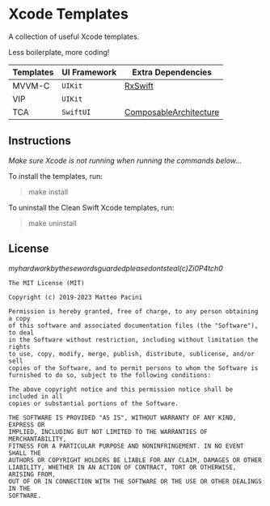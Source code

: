 # Xcode Templates

A collection of useful Xcode templates.

Less boilerplate, more coding!

| Templates | UI Framework    | Extra Dependencies        |
| --------- | --------------- | ------------------------- |
| MVVM-C    | `UIKit`         | [RxSwift](https://github.com/ReactiveX/RxSwift) |
| VIP       | `UIKit`         |                           |
| TCA       | `SwiftUI`       | [ComposableArchitecture](https://github.com/pointfreeco/swift-composable-architecture) |


## Instructions

*Make sure Xcode is not running when running the commands below...*

To install the templates, run:

> make install

To uninstall the Clean Swift Xcode templates, run:

> make uninstall

## License

*myhardworkbythesewordsguardedpleasedontsteal(c)Zi0P4tch0*

```
The MIT License (MIT)

Copyright (c) 2019-2023 Matteo Pacini

Permission is hereby granted, free of charge, to any person obtaining a copy
of this software and associated documentation files (the "Software"), to deal
in the Software without restriction, including without limitation the rights
to use, copy, modify, merge, publish, distribute, sublicense, and/or sell
copies of the Software, and to permit persons to whom the Software is
furnished to do so, subject to the following conditions:

The above copyright notice and this permission notice shall be included in all
copies or substantial portions of the Software.

THE SOFTWARE IS PROVIDED "AS IS", WITHOUT WARRANTY OF ANY KIND, EXPRESS OR
IMPLIED, INCLUDING BUT NOT LIMITED TO THE WARRANTIES OF MERCHANTABILITY,
FITNESS FOR A PARTICULAR PURPOSE AND NONINFRINGEMENT. IN NO EVENT SHALL THE
AUTHORS OR COPYRIGHT HOLDERS BE LIABLE FOR ANY CLAIM, DAMAGES OR OTHER
LIABILITY, WHETHER IN AN ACTION OF CONTRACT, TORT OR OTHERWISE, ARISING FROM,
OUT OF OR IN CONNECTION WITH THE SOFTWARE OR THE USE OR OTHER DEALINGS IN THE
SOFTWARE.
```